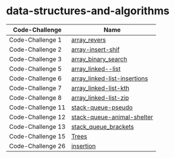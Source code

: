 # data-structures-and-algorithms

| Code-Challenge| Name |
| ---------------- | ---------------- |
| Code-Challenge 1  | [array_revers](array_revers/README.md)
| Code-Challenge 2  | [array-insert-shif](array-insert-shift/README.md)
| Code-Challenge 3  | [array_binary_search](array_binary_search/READEME.md)
| Code-Challenge 5  | [array_linked--list](array_linked--list/READEME.md)
| Code-Challenge 6  | [array_linked-list-insertions](array_linked-list-insertions/READEME.md)
| Code-Challenge 7  | [array_linked-list-kth](array_linked-list-kth/READEME.md)
| Code-Challenge 8  | [array_linked-list-zip](array_linked-list-zip/READEME.md)
| Code-Challenge 11  | [stack-queue-pseudo](stack-queue-pseudo/READEME.md)
| Code-Challenge 12  | [stack-queue-animal-shelter](stack_queue_animal_shelter/READEME.md)
| Code-Challenge 13  | [stack_queue_brackets](stack_queue_brackets/READEME.md)
| Code-Challenge 15  | [Trees](Trees/READEME.md)
| Code-Challenge 26  | [insertion](insertion/READEME.md)

